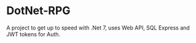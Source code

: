 # DotNet-RPG

A project to get up to speed with .Net 7, uses Web API, SQL Express and JWT tokens for Auth. 
